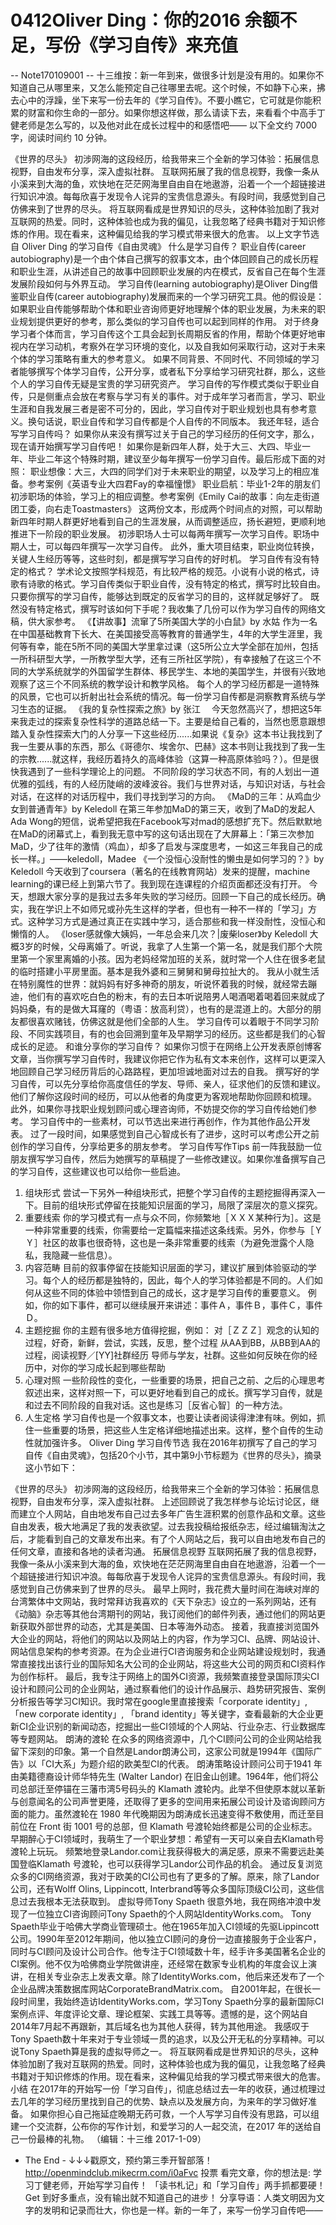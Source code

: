 # 0412Oliver Ding：你的2016 余额不足，写份《学习自传》来充值


-- Note170109001 --
十三维按：新一年到来，做很多计划是没有用的。如果你不知道自己从哪里来，又怎么能预定自己往哪里去呢。这个时候，不如静下心来，拂去心中的浮躁，坐下来写一份去年的《学习自传》。不要小瞧它，它可就是你能积累的财富和你生命的一部分。如果你想这样做，那么请读下去，来看看个中高手丁健老师是怎么写的，以及他对此在成长过程中的和感悟吧—— 以下全文约 7000 字，阅读时间约 10 分钟。


《世界的尽头》
初涉网海的这段经历，给我带来三个全新的学习体验：拓展信息视野，自由发布分享，深入虚拟社群。
互联网拓展了我的信息视野，我像一条从小溪来到大海的鱼，欢快地在茫茫网海里自由自在地遨游，沿着一个一个超链接进行知识冲浪。每每欣喜于发现令人诧异的宝贵信息源头。有段时间，我感觉到自己仿佛来到了世界的尽头。
将互联网看成是世界知识的尽头，这种体验加剧了我对互联网的热爱。同时，这种体验也成为我的偏见，让我忽略了经典书籍对于知识修炼的作用。现在看来，这种偏见给我的学习模式带来很大的危害。
以上文字节选自 Oliver Ding 的学习自传《自由灵魂》
什么是学习自传？
职业自传(career autobiography)是一个由个体自己撰写的叙事文本，由个体回顾自己的成长历程和职业生涯，从讲述自己的故事中回顾职业发展的内在模式，反省自己在每个生涯发展阶段如何与外界互动。
学习自传(learning autobiography)是Oliver Ding借鉴职业自传(career autobiography)发展而来的一个学习研究工具。他的假设是：如果职业自传能够帮助个体和职业咨询师更好地理解个体的职业发展，为未来的职业规划提供更好的参考，那么类似的学习自传也可以起到同样的作用。
对于终身学习者个体而言，学习自传这个工具会起到长周期反省的作用，帮助个体更好地审视内在学习动机，考察外在学习环境的变化，以及自我如何采取行动，这对于未来个体的学习策略有重大的参考意义。
如果不同背景、不同时代、不同领域的学习者能够撰写个体学习自传，公开分享，或者私下分享给学习研究社群，那么，这些个人的学习自传无疑是宝贵的学习研究资产。
学习自传的写作模式类似于职业自传，只是侧重点会放在考察与学习有关的事件。对于成年学习者而言，学习、职业生涯和自我发展三者是密不可分的，因此，学习自传对于职业规划也具有参考意义。换句话说，职业自传和学习自传都是个人自传的不同版本。
我还年轻，适合写学习自传吗？
如果你从来没有撰写过关于自己的学习经历的任何文字，那么，现在请开始撰写学习自传吧！
如果你是新四年人群，处于大三、大四、毕业一年、毕业二年这个特殊时期，建议至少每年撰写一份学习自传。最后形成下面的对照：
职业想像：大三，大四的同学们对于未来职业的期望，以及学习上的相应准备。参考案例《英语专业大四君Fay的幸福憧憬》
职业启航：毕业1-2年的朋友们初涉职场的体验，学习上的相应调整。参考案例《Emily Cai的故事：向左走街道团工委，向右走Toastmasters》
这两份文本，形成两个时间点的对照，可以帮助新四年时期人群更好地看到自己的生涯发展，从而调整适应，扬长避短，更顺利地推进下一阶段的职业发展。
初涉职场人士可以每两年撰写一次学习自传。职场中期人士，可以每四年撰写一次学习自传。
此外，重大项目结束，职业岗位转换，关键人生经历等等，这些时刻，都是撰写学习自传的好时机。
学习自传有没有特定的格式？
学术论文按照学科规范，有比较严格的规范。小说有小说的格式，诗歌有诗歌的格式。学习自传类似于职业自传，没有特定的格式，撰写时比较自由。只要你撰写的学习自传，能够达到既定的反省学习的目的，这样就足够好了。
既然没有特定格式，撰写时该如何下手呢？我收集了几份可以作为学习自传的网络文稿，供大家参考。
《【讲故事】流窜了5所美国大学的小白鼠》by 水姑
作为一名在中国基础教育下长大、在美国接受高等教育的普通学生，4年的大学生涯里，我何等有幸，能在5所不同的美国大学里拿过课（这5所公立大学全部在加州，包括一所科研型大学，一所教学型大学，还有三所社区学院），有幸接触了在这三个不同的大学系统就学的外国留学生群体、移民学生、本地的美国学生，并很有兴致地观察了这三个不同系统的教学设计和教学风格。
每个人的学习经历都是一道特殊的风景，它也可以折射出社会系统的情况。每一份学习自传都是洞察教育系统与学习生态的证据。
《我的复杂性探索之旅》by 张江　
今天忽然高兴了，想把这5年来我走过的探索复杂性科学的道路总结一下。主要是给自己看的，当然也愿意跟想踏入复杂性探索大门的人分享一下这些经历......如果说《复杂》这本书让我找到了我一生要从事的东西，那么《哥德尔、埃舍尔、巴赫》这本书则让我找到了我一生的宗教......就这样，我经历着持久的高峰体验（这算一种高原体验吗？）。但是很快我遇到了一些科学理论上的问题。
不同阶段的学习状态不同，有的人划出一道优雅的弧线，有的人经历陡峭的波峰波谷。我们与世界对话，与知识对话，与社会对话，在这样的对话历程中，我们寻找到学习的方向。
《MaD的三年：从鸡血少女到普通青年》by Keledoll
在第三年参加MaD的第三天，收到了MaD的发起人Ada Wong的短信，说希望把我在Facebook写对mad的感想扩充下。然后默默地在MaD的闭幕式上，看到我无意中写的这句话出现在了大屏幕上：「第三次参加MaD，少了往年的激情（鸡血），却多了启发与深度思考，一如这三年我自己的成长一样。」——keledoll，Madee
《一个没恒心没耐性的懒虫是如何学习的？》by Keledoll
今天收到了coursera（著名的在线教育网站）发来的提醒，machine learning的课已经上到第六节了。我到现在连课程的介绍页面都还没有打开。
今天，想跟大家分享的是我过去多年失败的学习经历。回顾一下自己的成长经历。确实，我在学识上不如师兄或孙先生这样的学者，但也有一种不一样的「学习」方式。这种学习方式是通过真正在实践中学习，适合那些和我一样没耐性，没恒心和懒惰的人。
《loser感就像大姨妈，一年总会来几次？|废柴loser》by Keledoll
大概3岁的时候，父母离婚了。听说，我拿了人生第一个第一名，就是我们那个大院里第一个家里离婚的小孩。因为老妈经常加班的关系，就时常一个人住在很多老鼠的临时搭建小平房里面。基本是我外婆和三舅舅和舅母拉扯大的。
我从小就生活在特别魔性的世界：就妈妈有好多神奇的朋友，听说怀着我的时候，就经常去蹦迪，他们有的喜欢吃白色的粉末，有的去日本听说陪男人喝酒喝着喝着回来就成了妈妈桑，有的是做大耳窿的（粤语：放高利贷），也有的是混道上的。大部分的朋友都很喜欢赌钱，仿佛这就是他们全部的人生。
学习自传可以着眼于不同学习阶段、不同实践项目，有的也会回溯到童年及早期学习的经历。这些都是我们的心智成长的足迹。
和谁分享你的学习自传？
如果你习惯于在网络上公开发表原创博客文章，当你撰写学习自传时，我建议你把它作为私有文本来创作，这样可以更深入地回顾自己学习经历背后的心路路程，更加坦诚地面对过去的自我。
撰写好的学习自传，可以先分享给你高度信任的学友、导师、亲人，征求他们的反馈和建议。他们了解你这段时间的经历，可以从他者的角度更为客观地帮助你回顾和梳理。
此外，如果你寻找职业规划顾问或心理咨询师，不妨提交你的学习自传给她们参考。
学习自传中的一些素材，可以节选出来进行再创作，作为其他作品公开发表。
过了一段时间，如果感觉到自己心智成长有了进步，这时可以考虑公开之前创作的学习自传，分享给更多的朋友参考。
学习自传写作Tips
前一阵我鼓励一位朋友撰写学习自传，然后为她撰写的草稿提了一些修改建议。如果你准备撰写自己的学习自传，这些建议也可以给你一些启迪。
1. 组块形式
尝试一下另外一种组块形式，把整个学习自传的主题挖掘得再深入一下。目前的组块形式停留在技能知识层面的学习，局限了深层次的意义探究。
2. 重要线索
你的学习模式有一点与众不同，你频繁地［ＸＸＸ某种行为］。这是一种非常重要的线索，你需要给一定篇幅来描述这条线索。另外，你参与［ＹＹ］社区的故事也很奇特，这也是一条非常重要的线索（为避免泄露个人隐私，我隐藏一些信息）。
3. 内容范畴
目前的叙事停留在技能知识层面的学习，建议扩展到体验驱动的学习。每个人的经历都是独特的，因此，每个人的学习体验都是不同的。人们如何从这些不同的体验中领悟到自己的成长，这才是学习自传的重要意义。
例如，你的如下事件，都可以继续展开来讲述：事件Ａ，事件Ｂ，事件Ｃ，事件Ｄ。
4. 主题挖掘
你的主题有很多地方值得挖掘，例如：
对［ＺＺＺ］观念的认知的过程，好奇，新鲜，尝试，实践，反思，整个过程
从AA到BB，从BB到AA的过程，阅读视野／[YY]社群经历
导师与学友，社群。这些如何反映在你的经历中，对你的学习成长起到哪些帮助
5. 心理对照
一些阶段性的变化，一些重要的场景，把自己之前、之后的心理思考叙述出来，这样对照一下，可以更好地看到自己的成长。撰写学习自传，就是和过去不同阶段的自我对话。这也是练习［反省心智］的一种方法。
6. 人生定格
学习自传也是一个叙事文本，也要让读者阅读得津津有味。例如，抓住一些重要的场景，把这些人生定格详细地描述出来。这样，整个自传的生动性就加强许多。
Oliver Ding 学习自传节选
我在2016年初撰写了自己的学习自传《自由灵魂》，包括20个小节，其中第9小节标题为《世界的尽头》，摘录这小节如下：


《世界的尽头》
初涉网海的这段经历，给我带来三个全新的学习体验：拓展信息视野，自由发布分享，深入虚拟社群。
上述回顾说了我怎样参与论坛讨论区，继而建立个人网站，自由地发布自己过去多年广告生涯积累的创意作品和文章。这些自由发表，极大地满足了我的发表欲望。过去我投稿给报纸杂志，经过编辑淘汰之后，才能看到自己的文章发布出来。有了个人网站之后，我可以自由地发布自己的任何文章，直接和各地的读者沟通。
拓展信息视野
互联网拓展了我的信息视野，我像一条从小溪来到大海的鱼，欢快地在茫茫网海里自由自在地遨游，沿着一个一个超链接进行知识冲浪。每每欣喜于发现令人诧异的宝贵信息源头。有段时间，我感觉到自己仿佛来到了世界的尽头。
最早上网时，我花费大量时间在海峡对岸的台湾繁体中文网站，我时常拜访我喜欢的《天下杂志》设立的一系列网站，还有《动脑》杂志等其他台湾期刊的网站，我订阅他们的邮件列表，通过他们的网站更新获取外部世界的动态，尤其是美国、日本等海外动态。
接着，我直接浏览国外大企业的网站，将他们的网站以及网站上的内容，作为学习CI、品牌、网站设计、网站信息架构的参考资源。在为企业进行CI咨询服务和企业网站建设规划时，我通常直接找出该行业的国际知名大公司的企业网站，将这些大公司的网页和CI资料作为创作标杆。
最后，我专注于网络上的国外CI资源，我频繁直接登录国际顶尖CI设计和顾问公司的企业网站，通过察看他们的设计作品展示、趋势研究报告、案例分析报告等学习CI知识。我时常在google里直接搜索「corporate identity」, 「new corporate identity」, 「brand identity」等关键字，查看最新的大企业更新CI企业识别的新闻动态，挖掘出一些CI领域的个人网站、行业杂志、行业数据库等专题网站。
朗涛的渡轮
在众多的网络资源中，几个CI顾问公司的企业网站给我留下深刻的印象。第一个自然是Landor朗涛公司，这家公司就是1994年《国际广告》以「CI大系」为题介绍的欧美型CI的代表。
朗涛策略设计顾问公司于1941 年由美籍德裔设计师华特先生 (Walter Landor) 在旧金山创建。1964年，他们将公司总部迁至停锚在三藩市湾5号码头的 Klamath 渡轮内。此举不但使原本就以革新与创意闻名的公司声誉更隆，还取得了更多的空间用来拓展公司设计及谘询顾问方面的能力。虽然渡轮在 1980 年代晚期因为朗涛成长迅速变得不敷使用，而迁至目前位在 Front 街 1001 号的总部，但 Klamath 号渡轮始终都是公司的企业标志。
早期醉心于CI领域时，我萌生了一个职业梦想：希望有一天可以亲自去Klamath号渡轮上玩玩。
频繁地登录Landor.com让我获得极大的满足感，原来不需要远赴美国登临Klamath 号渡轮，也可以获得学习Landor公司作品的机会。
通过反复浏览众多的CI网络资源，我对于欧美的CI公司也有了更多的了解。原来，除了Landor公司，还有Wolff Olins, Lippincott, Interbrand等等众多国际顶级CI公司，这些信息过去我根本无法获取到。
虚拟导师Tony Spaeth
很意外地，我在网络冲浪中发现了一位独立CI咨询顾问Tony Spaeth的个人网站IdentityWorks.com。
Tony Spaeth毕业于哈佛大学商业管理硕士。他在1965年加入CI领域的先驱Lippincott公司。1990年至2012年期间，他以独立CI顾问的身份一边直接服务于企业客户，同时与CI顾问及设计公司合作。他专注于CI领域数十年，经手许多美国著名企业的CI案例。他不仅为哈佛商业学院做讲座，还经常在数家专业机构的年度会议上演讲，在相关专业杂志上发表文章。除了IdentityWorks.com，他后来还发布了一个企业品牌决策数据库网站CorporateBrandMatrix.com。
自2001年起，在很长一段时间里，我始终造访IdentityWorks.com，学习Tony Spaeth分享的最新国际CI案例点评、年度评论文章、理论框架、实践工具等等。遗憾的是，这个网站自2014年7月起不再跟新，其后域名也为其他人获得，转为其他用途。
我感叹于Tony Spaeth数十年来对于专业领域一贯的追求，以及公开无私的分享精神。可以说Tony Spaeth算是我的虚拟导师之一。
将互联网看成是世界知识的尽头，这种体验加剧了我对互联网的热爱。同时，这种体验也成为我的偏见，让我忽略了经典书籍对于知识修炼的作用。现在看来，这种偏见给我的学习模式带来很大的危害。
小结
在2017年的开始写一份「学习自传」，彻底总结过去一年的收获，通过梳理过去几年的学习经历里找到自己的优势、缺点以及发展方向，为来年的学习做好准备。
如果你担心自己拖延症晚期无药可救，一个人写学习自传没有思路，可以组建一个交流群，公布你的写作计划，和爱学习的人一起交流，在2017 年的送给自己一份最棒的礼物。
（编辑：十三维 2017-1-09）
- The End -
↓↓↓戳原文，预约第三季开智部落！ http://openmindclub.mikecrm.com/i0aFvc
投票 看完文章，你的想法是:
学习丁健老师，开始写学习自传！
「读书札记」和「学习自传」两手抓都要硬！
Get 到好多重点，没有输出就不知道自己的进步！
分享导语：人类文明因为文字的发明和记录而壮大，你也是一样。新的一年了，来写一份学习自传吧——

